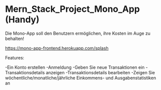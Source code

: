 
# Mern_Stack_Project_Mono_App (Handy)

Die Mono-App soll den Benutzern ermöglichen, ihre Kosten im Auge zu behalten!



https://mono-app-frontend.herokuapp.com/splash

Features:

-Ein Konto erstellen
-Anmeldung
-Geben Sie neue Transaktionen ein
-Transaktionsdetails anzeigen
-Transaktionsdetails bearbeiten
-Zeigen Sie wöchentliche/monatliche/jährliche Einkommens- und Ausgabenstatistiken an
